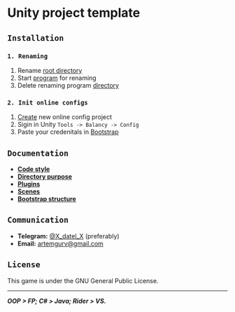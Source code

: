 # Unity project template

## `Installation`
### `1. Renaming`
1. Rename [root directory](/)
2. Start [program](Template.Rename/bin/Release/Template.Rename.exe) for renaming
3. Delete renaming program [directory](Template.Rename)
### `2. Init online configs`
1. [Create](https://balancy.dev/dashboard) new online config project 
2. Sigin in Unity `Tools -> Balancy -> Config`
3. Paste your credenitals in [Bootstrap](/Template.Unity/Assets/_Game/Develop/Runtime/Core/Scenes/Bootstrap/BootstrapScope.cs)

## `Documentation`
- [**Code style**](Template.Documentation/CodeStyle.md)
- [**Directory purpose**](Template.Documentation/DirectoryPurpose.md)
- [**Plugins**](Template.Documentation/Plugins.md)
- [**Scenes**](Template.Documentation/Scenes.md)
- [**Bootstrap structure**](Template.Documentation/BootstrapStructure.md)

## `Communication`
- **Telegram:** [@X_datel_X](https://t.me/X_datel_X) (preferably)
- **Email:** artemgurv@gmail.com

## `License`
This game is under the GNU General Public License.

***

_**OOP > FP; C# > Java; Rider > VS.**_
